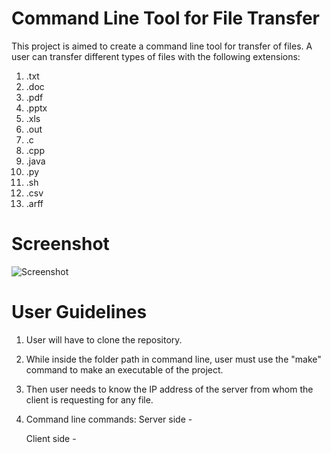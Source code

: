 

Command Line Tool for File Transfer
====================================

This project is aimed to create a command line tool for transfer of files. A user can transfer different types of files with the following extensions:
1. .txt
2. .doc
3. .pdf
4. .pptx
5. .xls
6. .out
7. .c
8. .cpp
9. .java
10. .py
11. .sh
12. .csv
13. .arff

Screenshot
==========
![Screenshot](/screenshot/bumerang.png)

User Guidelines
================
1. User will have to clone the repository.
2. While inside the folder path in command line, user must use the "make" command to make an executable of the project.
3. Then user needs to know the IP address of the server from whom the client is requesting for any file.
4. Command line commands:
   Server side -

   Client side -
